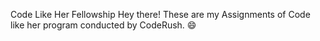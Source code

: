 Code Like Her Fellowship
Hey there! These are my Assignments of Code like her program conducted by CodeRush. 😄


